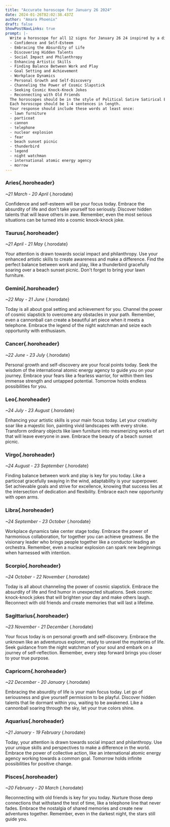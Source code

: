 ```yaml
---
title: "Accurate horoscope for January 26 2024"
date: 2024-01-26T02:02:38.437Z
author: "Amara Phoenix"
draft: false
ShowPostNavLinks: true
prompt: |-
  Write a horoscope for all 12 signs for January 26 24 inspired by a different focus for each. Ensure you do not include the focus in the response:
  - Confidence and Self-Esteem
  - Embracing the Absurdity of Life
  - Discovering Hidden Talents
  - Social Impact and Philanthropy
  - Enhancing Artistic Skills
  - Finding Balance Between Work and Play
  - Goal Setting and Achievement
  - Workplace Dynamics
  - Personal Growth and Self-Discovery
  - Channeling the Power of Cosmic Slapstick
  - Seeking Cosmic Knock-Knock Jokes
  - Reconnecting with Old Friends
  The horoscopes should be in the style of Political Satire Satirical Essay and the mood of baffled
  Each horoscope should be 1-4 sentences in length.
  Your response should include these words at least once:
  - lawn furniture
  - particoat
  - cannon
  - telephone
  - nuclear explosion
  - fear
  - beach sunset picnic
  - thunderbird
  - legend
  - night watchman
  - international atomic energy agency
  - morrow
---
```


### Aries{.horoheader}

*~21 March - 20 April*
{.horodate}

Confidence and self-esteem will be your focus today. Embrace the absurdity of life and don't take yourself too seriously. Discover hidden talents that will leave others in awe. Remember, even the most serious situations can be turned into a cosmic knock-knock joke.


### Taurus{.horoheader}

*~21 April - 21 May*
{.horodate}

Your attention is drawn towards social impact and philanthropy. Use your enhanced artistic skills to create awareness and make a difference. Find the perfect balance between work and play, like a thunderbird gracefully soaring over a beach sunset picnic. Don't forget to bring your lawn furniture.


### Gemini{.horoheader}

*~22 May - 21 June*
{.horodate}

Today is all about goal setting and achievement for you. Channel the power of cosmic slapstick to overcome any obstacles in your path. Remember, even a cannonball can create a beautiful art piece when it meets a telephone. Embrace the legend of the night watchman and seize each opportunity with enthusiasm.


### Cancer{.horoheader}

*~22 June - 23 July*
{.horodate}

Personal growth and self-discovery are your focal points today. Seek the wisdom of the international atomic energy agency to guide you on your journey. Embrace your fears like a fearless warrior, for within them lies immense strength and untapped potential. Tomorrow holds endless possibilities for you.


### Leo{.horoheader}

*~24 July - 23 August*
{.horodate}

Enhancing your artistic skills is your main focus today. Let your creativity soar like a majestic lion, painting vivid landscapes with every stroke. Transform ordinary objects like lawn furniture into mesmerizing works of art that will leave everyone in awe. Embrace the beauty of a beach sunset picnic.


### Virgo{.horoheader}

*~24 August - 23 September*
{.horodate}

Finding balance between work and play is key for you today. Like a particoat gracefully swaying in the wind, adaptability is your superpower. Set achievable goals and strive for excellence, knowing that success lies at the intersection of dedication and flexibility. Embrace each new opportunity with open arms.


### Libra{.horoheader}

*~24 September - 23 October*
{.horodate}

Workplace dynamics take center stage today. Embrace the power of harmonious collaboration, for together you can achieve greatness. Be the visionary leader who brings people together like a conductor leading an orchestra. Remember, even a nuclear explosion can spark new beginnings when harnessed with intention.


### Scorpio{.horoheader}

*~24 October - 22 November*
{.horodate}

Today is all about channeling the power of cosmic slapstick. Embrace the absurdity of life and find humor in unexpected situations. Seek cosmic knock-knock jokes that will brighten your day and make others laugh. Reconnect with old friends and create memories that will last a lifetime.


### Sagittarius{.horoheader}

*~23 November - 21 December*
{.horodate}

Your focus today is on personal growth and self-discovery. Embrace the unknown like an adventurous explorer, ready to unravel the mysteries of life. Seek guidance from the night watchman of your soul and embark on a journey of self-reflection. Remember, every step forward brings you closer to your true purpose.


### Capricorn{.horoheader}

*~22 December - 20 January*
{.horodate}

Embracing the absurdity of life is your main focus today. Let go of seriousness and give yourself permission to be playful. Discover hidden talents that lie dormant within you, waiting to be awakened. Like a cannonball soaring through the sky, let your true colors shine.


### Aquarius{.horoheader}

*~21 January - 19 February*
{.horodate}

Today, your attention is drawn towards social impact and philanthropy. Use your unique skills and perspectives to make a difference in the world. Embrace the power of collective action, like an international atomic energy agency working towards a common goal. Tomorrow holds infinite possibilities for positive change.


### Pisces{.horoheader}

*~20 February - 20 March*
{.horodate}

Reconnecting with old friends is key for you today. Nurture those deep connections that withstand the test of time, like a telephone line that never fades. Embrace the nostalgia of shared memories and create new adventures together. Remember, even in the darkest night, the stars still guide you.

